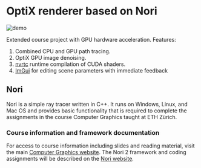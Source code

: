 # OptiX renderer based on Nori

![demo](./reports/optix-demo.gif)

Extended course project with GPU hardware acceleration. Features:

1. Combined CPU and GPU path tracing.
2. OptiX GPU image denoising.
3. [nvrtc](https://docs.nvidia.com/cuda/nvrtc/index.html) runtime compilation of CUDA shaders.
4. [ImGui](https://github.com/ocornut/imgui) for editing scene parameters with immediate feedback

## Nori

Nori is a simple ray tracer written in C++. It runs on Windows, Linux, and
Mac OS and provides basic functionality that is required to complete the
assignments in the course Computer Graphics taught at ETH Zürich.

### Course information and framework documentation

For access to course information including slides and reading material, visit the main [Computer Graphics website](https://graphics.ethz.ch/teaching/cg20/home.php). The Nori 2 framework and coding assignments will be described on the [Nori website](https://graphics.ethz.ch/teaching/cg20/nori.php).
